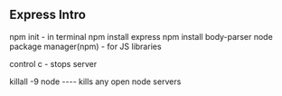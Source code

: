 ## Express Intro

npm init - in terminal
npm install express
npm install body-parser
node package manager(npm) - for JS libraries

control c - stops server

killall -9 node ---- kills any open node servers
